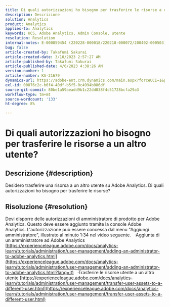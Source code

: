```yaml
---
title: Di quali autorizzazioni ho bisogno per trasferire le risorse a un altro utente?
description: Descrizione
solution: Analytics
product: Analytics
applies-to: Analytics
keywords: KCS, Adobe Analytics, Admin Console, utente
resolution: Resolution
internal-notes: E-000859454 (220228-000018/220218-000072/200402-000503)
bug: false
article-created-by: Takafumi Sakurai
article-created-date: 3/10/2023 2:57:27 AM
article-published-by: Takafumi Sakurai
article-published-date: 4/6/2023 4:38:26 AM
version-number: 1
article-number: KA-21679
dynamics-url: https://adobe-ent.crm.dynamics.com/main.aspx?forceUCI=1&pagetype=entityrecord&etn=knowledgearticle&id=ea673245-efbe-ed11-83ff-6045bd006b3d
exl-id: 00876c2c-b6f4-40df-b5f5-0c4994b086df
source-git-commit: 80be1a59aeadd9b1c22dd038f4c51728bcfa29a3
workflow-type: tm+mt
source-wordcount: '133'
ht-degree: 8%

---
```


# Di quali autorizzazioni ho bisogno per trasferire le risorse a un altro utente?

## Descrizione {#description}

Desidero trasferire una risorsa a un altro utente su Adobe Analytics. Di quali autorizzazioni ho bisogno per trasferire le risorse?

## Risoluzione {#resolution}


Devi disporre delle autorizzazioni di amministratore di prodotto per Adobe Analytics. Questo deve essere aggiunto tramite la console Adobe Analytics. L&#39;autorizzazione può essere concessa dal menu &quot;Aggiungi amministratore&quot;, illustrato al minuto 1:34 nel video seguente.
 
·Aggiunta di un amministratore ad Adobe Analytics
[https://experienceleague.adobe.com/docs/analytics-learn/tutorials/administration/user-management/adding-an-administrator-to-adobe-analytics.html](https://experienceleague.adobe.com/docs/analytics-learn/tutorials/administration/user-management/adding-an-administrator-to-adobe-analytics.html?lang=it)
 
·Trasferire le risorse utente a un altro utente
[https://experienceleague.adobe.com/docs/analytics-learn/tutorials/administration/user-management/transfer-user-assets-to-a-different-user.html](https://experienceleague.adobe.com/docs/analytics-learn/tutorials/administration/user-management/transfer-user-assets-to-a-different-user.html)
